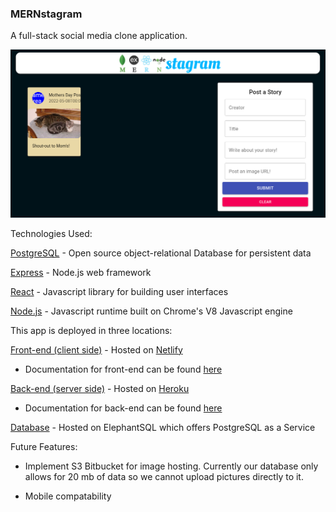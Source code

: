 ### MERNstagram ###

A full-stack social media clone application.

![Mernstagram App Picture](./client/src/images/App_Image.png)

Technologies Used:

[PostgreSQL](https://www.postgresql.org/) - Open source object-relational Database for persistent data

[Express](https://expressjs.com/) - Node.js web framework

[React](https://reactjs.org/) - Javascript library for building user interfaces

[Node.js](https://nodejs.org) - Javascript runtime built on Chrome's V8 Javascript engine

This app is deployed in three locations:

[Front-end (client side)](https://mernstagram.netlify.app/) - Hosted on [Netlify](https://www.netlify.com/)

- Documentation for front-end can be found [here](https://github.com/BenjaminBanwart/MERNstagram/tree/main/client#readme)

[Back-end (server side)](https://mernstagram-api.herokuapp.com/) - Hosted on [Heroku](https://www.heroku.com)

- Documentation for back-end can be found [here](https://github.com/BenjaminBanwart/MERNstagram/tree/main/server#readme)

[Database](https://www.elephantsql.com/) - Hosted on ElephantSQL which offers PostgreSQL as a Service

Future Features:

- Implement S3 Bitbucket for image hosting. Currently our database only allows for 20 mb of data so we cannot upload pictures directly to it. 

- Mobile compatability